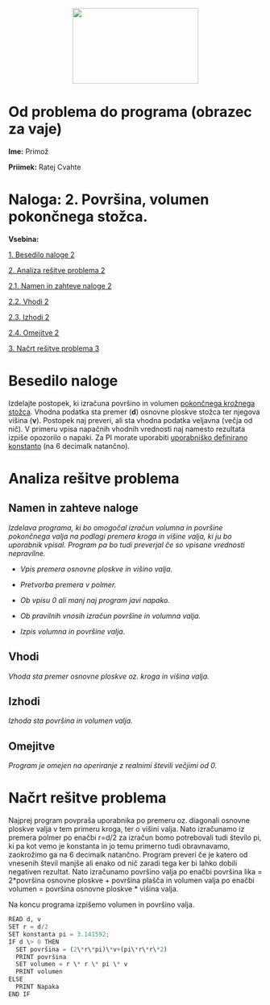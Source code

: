 
<p align="center">
  <img width="250" height="150" src="media/9df5055488fae6703a7a88747656d4ee.png" />
</p>

# Od problema do programa (obrazec za vaje)

**Ime:** Primož

**Priimek:** Ratej Cvahte

# **Naloga:** 2. Površina, volumen pokončnega stožca.

**Vsebina:**

[1. Besedilo naloge 2](#besedilo-naloge)

[2. Analiza rešitve problema 2](#_Toc433211252)

[2.1. Namen in zahteve naloge 2](#_Toc433211253)

[2.2. Vhodi 2](#_Toc433211254)

[2.3. Izhodi 2](#izhodi)

[2.4. Omejitve 2](#omejitve)

[3. Načrt rešitve problema 3](#_Toc433211257)

# Besedilo naloge

Izdelajte postopek, ki izračuna površino in volumen [pokončnega krožnega
stožca](https://sl.wikipedia.org/wiki/Sto%C5%BEec). Vhodna podatka sta premer
(**d**) osnovne ploskve stožca ter njegova višina (**v**). Postopek naj preveri,
ali sta vhodna podatka veljavna (večja od nič). V primeru vpisa napačnih vhodnih
vrednosti naj namesto rezultata izpiše opozorilo o napaki. Za PI morate
uporabiti [uporabniško definirano
konstanto](http://msdn.microsoft.com/en-us/library/e6w8fe1b.aspx) (na 6 decimalk
natančno).

# Analiza rešitve problema

## Namen in zahteve naloge

*Izdelava programa, ki bo omogočal izračun volumna in površine pokončnega valja
na podlagi premera kroga in višine valja, ki ju bo uporabnik vpisal. Program pa
bo tudi preverjal če so vpisane vrednosti nepravilne.*

-   *Vpis premera osnovne ploskve in višino valja.*

-   *Pretvorba premera v polmer.*

-   *Ob vpisu 0 ali manj naj program javi napako.*

-   *Ob pravilnih vnosih izračun površine in volumna valja.*

-   *Izpis volumna in površine valja.*

## Vhodi

*Vhoda sta premer osnovne ploskve oz. kroga in višina valja.*

## Izhodi

*Izhoda sta površina in volumen valja.*

## Omejitve

*Program je omejen na operiranje z realnimi števili večjimi od 0.*

# Načrt rešitve problema

Najprej program povpraša uporabnika po premeru oz. diagonali osnovne ploskve
valja v tem primeru kroga, ter o višini valja. Nato izračunamo iz premera polmer
po enačbi r=d/2 za izračun bomo potrebovali tudi število pi, ki pa kot vemo je
konstanta in jo temu primerno tudi obravnavamo, zaokrožimo ga na 6 decimalk
natančno. Program preveri če je katero od vnesenih števil manjše ali enako od
nič zaradi tega ker bi lahko dobili negativen rezultat. Nato izračunamo površino
valja po enačbi površina lika = 2\*površina osnovne ploskve + površina plašča in
volumen valja po enačbi volumen = površina osnovne ploskve \* višina valja.

Na koncu programa izpišemo volumen in površino valja.
```python
READ d, v
SET r = d/2
SET konstanta pi = 3.141592;
IF d \> 0 THEN
  SET površina = (2\*r\*pi)\*v+(pi\*r\*r\*2)
  PRINT površina
  SET volumen = r \* r \* pi \* v
  PRINT volumen
ELSE
  PRINT Napaka
END IF
```

